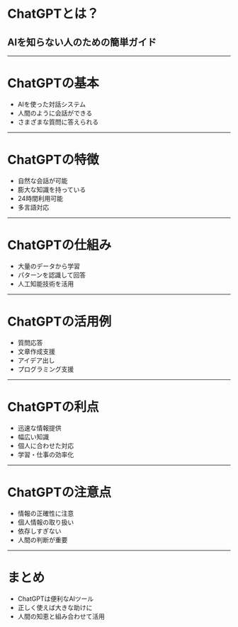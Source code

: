 # ChatGPTとは？
## AIを知らない人のための簡単ガイド

---

# ChatGPTの基本

- AIを使った対話システム
- 人間のように会話ができる
- さまざまな質問に答えられる

---

# ChatGPTの特徴

- 自然な会話が可能
- 膨大な知識を持っている
- 24時間利用可能
- 多言語対応

---

# ChatGPTの仕組み

- 大量のデータから学習
- パターンを認識して回答
- 人工知能技術を活用

---

# ChatGPTの活用例

- 質問応答
- 文章作成支援
- アイデア出し
- プログラミング支援

---

# ChatGPTの利点

- 迅速な情報提供
- 幅広い知識
- 個人に合わせた対応
- 学習・仕事の効率化

---

# ChatGPTの注意点

- 情報の正確性に注意
- 個人情報の取り扱い
- 依存しすぎない
- 人間の判断が重要

---

# まとめ

- ChatGPTは便利なAIツール
- 正しく使えば大きな助けに
- 人間の知恵と組み合わせて活用
